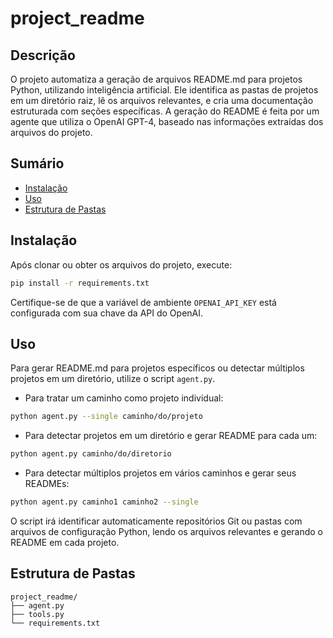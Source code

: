 # project_readme

## Descrição
O projeto automatiza a geração de arquivos README.md para projetos Python, utilizando inteligência artificial. Ele identifica as pastas de projetos em um diretório raiz, lê os arquivos relevantes, e cria uma documentação estruturada com seções específicas. A geração do README é feita por um agente que utiliza o OpenAI GPT-4, baseado nas informações extraídas dos arquivos do projeto.

## Sumário
- [Instalação](#instalação)
- [Uso](#uso)
- [Estrutura de Pastas](#estrutura-de-pastas)

## Instalação
Após clonar ou obter os arquivos do projeto, execute:

```sh
pip install -r requirements.txt
```

Certifique-se de que a variável de ambiente `OPENAI_API_KEY` está configurada com sua chave da API do OpenAI.

## Uso
Para gerar README.md para projetos específicos ou detectar múltiplos projetos em um diretório, utilize o script `agent.py`.

- Para tratar um caminho como projeto individual:

```sh
python agent.py --single caminho/do/projeto
```

- Para detectar projetos em um diretório e gerar README para cada um:

```sh
python agent.py caminho/do/diretorio
```

- Para detectar múltiplos projetos em vários caminhos e gerar seus READMEs:

```sh
python agent.py caminho1 caminho2 --single
```

O script irá identificar automaticamente repositórios Git ou pastas com arquivos de configuração Python, lendo os arquivos relevantes e gerando o README em cada projeto.

## Estrutura de Pastas
```
project_readme/
├── agent.py
├── tools.py
└── requirements.txt
```